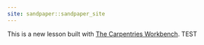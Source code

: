 ```yaml
---
site: sandpaper::sandpaper_site
---
```


This is a new lesson built with [The Carpentries Workbench][workbench]. 
TEST


[workbench]: https://carpentries.github.io/sandpaper-docs

